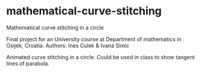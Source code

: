 # mathematical-curve-stitching
Mathematical curve stitching in a circle

Final project for an University course at Department of mathematics in Osijek, Croatia.
Authors: Ines Culek & Ivana Simic

Animated curve stitching in a circle. Could be used in class to show tangent lines of parabola.
